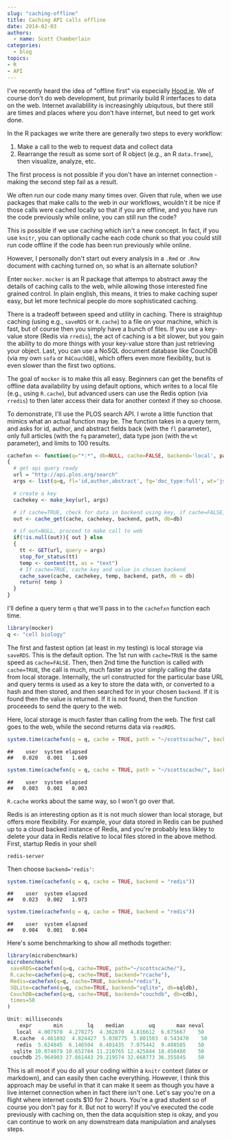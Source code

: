 ```yaml
---
slug: "caching-offline"
title: Caching API calls offline
date: 2014-02-03
authors:
  - name: Scott Chamberlain
categories:
  - blog
topics:
- R
- API
---
```


I've recently heard the idea of "offline first" via especially [Hood.ie](http://hood.ie/). We of course don't do web development, but primarily build R interfaces to data on the web. Internet availablility is increasinghly ubiqutous, but there still are times and places where you don't have internet, but need to get work done.

In the R packages we write there are generally two steps to every workflow:

1. Make a call to the web to request data and collect data
2. Rearrange the result as some sort of R object (e.g., an R `data.frame`), then visualize, analyze, etc.

The first process is not possible if you don't have an internet connection - making the second step fail as a result.

We often run our code many many times over. Given that rule, when we use packages that make calls to the web in our workflows, wouldn't it be nice if those calls were cached locally so that if you are offline, and you have run the code previously while online, you can still run the code?

This is possible if we use caching which isn't a new concept. In fact, if you use `knitr`, you can optionally cache each code chunk so that you could still run code offline if the code has been run previously while online.

However, I personally don't start out every analysis in a `.Rmd` or `.Rnw` document with caching turned on, so what is an alternate solution?

Enter `mocker`. `mocker` is an R package that attemps to abstract away the details of caching calls to the web, while allowing those interested fine grained control. In plain english, this means, it tries to make caching super easy, but let more technical people do more sophisticated caching.

There is a tradeoff between speed and utility in caching. There is straightup caching (using e.g., `saveRDS` or `R.cache`) to a file on your machine, which is fast, but of course then you simply have a bunch of files. If you use a key-value store (Redis via `rredis`), the act of caching is a bit slower, but you gain the ability to do more things with your key-value store than just retrieving your object. Last, you can use a NoSQL document database like CouchDB (via my own `sofa` or `R4CouchDB`), which offers even more flexibility, but is even slower than the first two options.

The goal of `mocker` is to make this all easy. Beginners can get the benefits of offline data availability by using default options, which writes to a local file (e.g., using `R.cache`), but advanced users can use the Redis option (via `rredis`) to then later access their data for another context if they so choose.

To demonstrate, I'll use the PLOS search API. I wrote a little function that mimics what an actual function may be. The function takes in a query term, and asks for id, author, and abstract fields back (with the `fl` parameter), only full articles (with the `fq` parameter), data type json (with the `wt` parameter), and limits to 100 results.

```r
cachefxn <- function(q="*:*", db=NULL, cache=FALSE, backend='local', path)
{
  # get api query ready
  url = "http://api.plos.org/search"
  args <- list(q=q, fl='id,author,abstract', fq='doc_type:full', wt='json', limit=100)

  # create a key
  cachekey <- make_key(url, args)

  # if cache=TRUE, check for data in backend using key, if cache=FALSE, returns NULL
  out <- cache_get(cache, cachekey, backend, path, db=db)

  # if out=NULL, proceed to make call to web
  if(!is.null(out)){ out } else
  {
    tt <- GET(url, query = args)
    stop_for_status(tt)
    temp <- content(tt, as = "text")
    # If cache=TRUE, cache key and value in chosen backend
    cache_save(cache, cachekey, temp, backend, path, db = db)
    return( temp )
  }
}
```

I'll define a query term `q` that we'll pass in to the `cachefxn` function each time.


```r
library(mocker)
q <- "cell biology"
```


The first and fastest option (at least in my testing) is local storage via `saveRDS`. This is the default option. The 1st run with `cache=TRUE` is the same speed as `cache=FALSE`. Then, then 2nd time the function is called with `cache=TRUE`, the call is much, much faster as your simply calling the data from local storage. Internally, the url constructed for the particular base URL and query terms is used as a key to store the data with, or converted to a hash and then stored, and then searched for in your chosen `backend`. If it is found then the value is returned. If it is not found, then the function proceeeds to send the query to the web.

Here, local storage is much faster than calling from the web. The first call goes to the web, while the second returns data via `readRDS`.


```r
system.time(cachefxn(q = q, cache = TRUE, path = "~/scottscache/", backend = "local"))
```

```
##    user  system elapsed
##   0.020   0.001   1.609
```



```r
system.time(cachefxn(q = q, cache = TRUE, path = "~/scottscache/", backend = "local"))
```

```
##    user  system elapsed
##   0.003   0.001   0.003
```


`R.cache` works about the same way, so I won't go over that.

Redis is an interesting option as it is not much slower than local storage, but offers more flexibility. For example, your data stored in Redis can be pushed up to a cloud backed instance of Redis, and you're probably less likley to delete your data in Redis relative to local files stored in the above method. First, startup Redis in your shell

```
redis-server
```

Then choose `backend='redis'`:


```r
system.time(cachefxn(q = q, cache = TRUE, backend = "redis"))
```

```
##    user  system elapsed
##   0.023   0.002   1.973
```



```r
system.time(cachefxn(q = q, cache = TRUE, backend = "redis"))
```

```
##    user  system elapsed
##   0.004   0.001   0.004
```


Here's some benchmarking to show all methods together:

```r
library(microbenchmark)
microbenchmark(
 saveRDS=cachefxn(q=q, cache=TRUE, path="~/scottscache/"),
 R.cache=cachefxn(q=q, cache=TRUE, backend="rcache"),
 Redis=cachefxn(q=q, cache=TRUE, backend="redis"),
 SQLite=cachefxn(q=q, cache=TRUE, backend="sqlite", db=sqldb),
 CouchDB=cachefxn(q=q, cache=TRUE, backend="couchdb", db=cdb),
 times=50
)
```

```r
Unit: milliseconds
    expr       min        lq    median        uq       max neval
   local  4.007978  4.278275  4.362870  4.816612  6.675667    50
  R.cache  4.461892  4.824427  5.038775  5.801503  8.543470    50
   redis  5.624845  6.146504  6.401435  7.075442  9.408585    50
  sqlite 10.074079 10.652784 11.210765 12.425844 18.450480    50
 couchdb 25.964903 27.661443 29.219574 32.668773 36.355845    50
```

This is all moot if you do all your coding within a `knitr` context (latex or markdown), and can easily then cache everything. However, I think this approach may be useful in that it can make it seem as though you have a live internet connection when in fact there isn't one. Let's say you're on a flight where internet costs $10 for 2 hours. You're a grad student so of course you don't pay for it. But not to worry! If you've executed the code previously with caching on, then the data acquisition step is okay, and you can continue to work on any downstream data manipulation and analyses steps.
